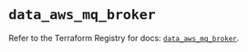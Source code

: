# `data_aws_mq_broker`

Refer to the Terraform Registry for docs: [`data_aws_mq_broker`](https://registry.terraform.io/providers/hashicorp/aws/6.2.0/docs/data-sources/mq_broker).

